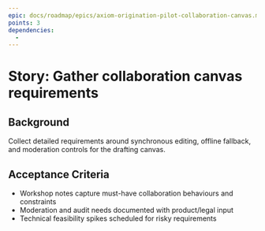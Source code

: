 ```yaml
---
epic: docs/roadmap/epics/axiom-origination-pilot-collaboration-canvas.md
points: 3
dependencies:
  -
---
```

# Story: Gather collaboration canvas requirements

## Background
Collect detailed requirements around synchronous editing, offline fallback, and moderation controls for the drafting canvas.

## Acceptance Criteria
- Workshop notes capture must-have collaboration behaviours and constraints
- Moderation and audit needs documented with product/legal input
- Technical feasibility spikes scheduled for risky requirements
